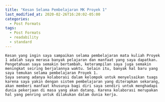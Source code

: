 ```yaml
---
title: "Kesan Selama Pembelajaran MK Proyek 1"
last_modified_at: 2020-02-26T16:20:02-05:00
categories:
  - Post Formats
tags:
  - Post Formats
  - readability
  - standard
---
```

	
	Kesan yang ingin saya sampaikan selama pembelajaran mata kuliah Proyek 1 adalah saya merasa banyak pelajaran dan manfaat yang saya dapatkan. Pengetahuan saya semakin bertambah, keterampilan saya juga semakin meningkat seiring berjalannya waktu. Selain itu, banyak hal baru yang saya temukan selama pembelajaran Proyek 1.
	Saya senang adanya kolaborasi dalam kelompok untuk menyelsaikan tuags karena saya yakin dengan sistem pembelajaran yang diterapkan sekarang, akan memberi manfaat khusunya bagi diri saya sendiri untuk menghadapi dunia pekerjaan di masa yang akan datang. Karena kolaborasi merupakan hal yang penring untuk dilakukan dalam dunia kerja.
	